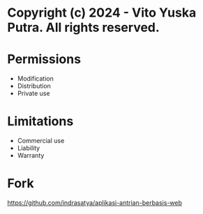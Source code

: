 # Copyright (c) 2024 - Vito Yuska Putra. All rights reserved.


# Permissions

- Modification
- Distribution
- Private use


# Limitations

- Commercial use
- Liability
- Warranty

# Fork
https://github.com/indrasatya/aplikasi-antrian-berbasis-web